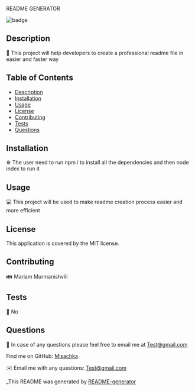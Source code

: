 
README GENERATOR 

![badge](https://img.shields.io/badge/license-${answers.license}-brightgreen)<br />
  

## Description
📙 This project will help developers to create a professional readme file in easier and faster way

## Table of Contents
- [Description](#description)
- [Installation](#installation)
- [Usage](#usage)
- [License](#license)
- [Contributing](#contributing)
- [Tests](#tests)
- [Questions](#questions)

## Installation
⚙️ The user need to run npm i to install all the dependencies and then node index to run it

## Usage
💻 This project will be used to make readme creation process easier and more efficient

## License

This application is covered by the MIT license. 

## Contributing
👪 Mariam Murmanishvili

## Tests
📝 No

## Questions
🤔 In case of any questions please feel free to email me at Test@gmail.com

Find me on GitHub: [Misachka](https://github.com/Misachka)


✉️ Email me with any questions: Test@gmail.com

_This README was generated by [README-generator](https://github.com/Misachka/README-generator) 
    
